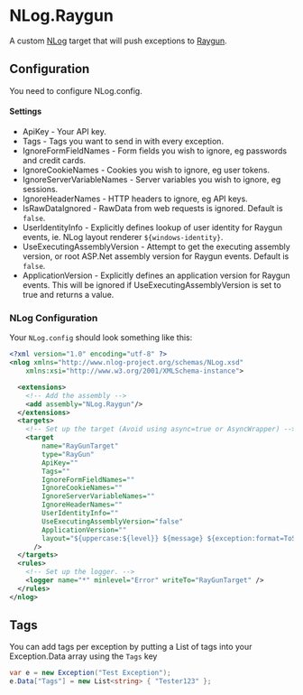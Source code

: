 NLog.Raygun
===========

A custom [NLog] target that will push exceptions to [Raygun].

[NLog]: http://nlog-project.org/
[Raygun]: http://raygun.io/

## Configuration

You need to configure NLog.config.

#### Settings

* ApiKey - Your API key.
* Tags - Tags you want to send in with every exception.
* IgnoreFormFieldNames - Form fields you wish to ignore, eg passwords and credit cards.
* IgnoreCookieNames - Cookies you wish to ignore, eg user tokens.
* IgnoreServerVariableNames - Server variables you wish to ignore, eg sessions.
* IgnoreHeaderNames - HTTP headers to ignore, eg API keys.
* IsRawDataIgnored - RawData from web requests is ignored. Default is ```false```.
* UserIdentityInfo - Explicitly defines lookup of user identity for Raygun events, ie. NLog layout renderer `${windows-identity}`.
* UseExecutingAssemblyVersion - Attempt to get the executing assembly version, or root ASP.Net assembly version for Raygun events. Default is ```false```.
* ApplicationVersion - Explicitly defines an application version for Raygun events. This will be ignored if UseExecutingAssemblyVersion is set to true and returns a value.
    
### NLog Configuration

Your `NLog.config` should look something like this:

```xml
<?xml version="1.0" encoding="utf-8" ?>
<nlog xmlns="http://www.nlog-project.org/schemas/NLog.xsd"
    xmlns:xsi="http://www.w3.org/2001/XMLSchema-instance">

  <extensions>
    <!-- Add the assembly -->
    <add assembly="NLog.Raygun"/>
  </extensions>
  <targets>
    <!-- Set up the target (Avoid using async=true or AsyncWrapper) -->
	<target 
		name="RayGunTarget" 
		type="RayGun" 
		ApiKey="" 
		Tags="" 
		IgnoreFormFieldNames="" 
		IgnoreCookieNames="" 
		IgnoreServerVariableNames="" 
		IgnoreHeaderNames="" 
		UserIdentityInfo="" 
		UseExecutingAssemblyVersion="false" 
		ApplicationVersion="" 
		layout="${uppercase:${level}} ${message} ${exception:format=ToString,StackTrace}${newline}"
      />
  </targets>
  <rules>
    <!-- Set up the logger. -->
    <logger name="*" minlevel="Error" writeTo="RayGunTarget" />
  </rules>
</nlog>
```

## Tags

You can add tags per exception by putting a List<string> of tags into your Exception.Data array using the `Tags` key

```csharp
var e = new Exception("Test Exception");
e.Data["Tags"] = new List<string> { "Tester123" }; 
```
